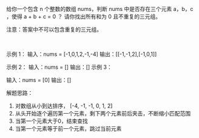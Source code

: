 给你一个包含 n 个整数的数组 nums，判断 nums 中是否存在三个元素 a，b，c ，使得 a + b + c = 0 ？
请你找出所有和为 0 且不重复的三元组。

注意：答案中不可以包含重复的三元组。

 

示例 1：
输入：nums = [-1,0,1,2,-1,-4]
输出：[[-1,-1,2],[-1,0,1]]

示例 2：
输入：nums = []
输出：[]
示例 3：

输入：nums = [0]
输出：[]

解题思路：
1. 对数组从小到达排序， [-4, -1, -1, 0, 1, 2]
2. 从头开始逐个遍历第一个元素，剩下两个元素前后夹击，不断缩小匹配范围
3. 当第一个元素大于0，结束查找
4. 当第一个元素等于前一个元素，跳过当前元素